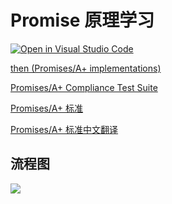 # Promise 原理学习

[![Open in Visual Studio Code](https://open.vscode.dev/badges/open-in-vscode.svg)](https://open.vscode.dev/simonwong/promise-simple-implement)

[then (Promises/A+ implementations)](https://github.com/then/promise)

[Promises/A+ Compliance Test Suite](https://github.com/promises-aplus/promises-tests)

[Promises/A+ 标准](https://promisesaplus.com/)

[Promises/A+ 标准中文翻译](https://github.com/lingirlsea/promisesaplus)


## 流程图

![](http://file.wangsijie.top/blog/20210713162548.png)
